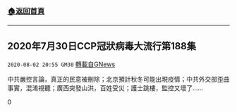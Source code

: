 ###  [:house:返回首頁](https://github.com/ourhimalayas/txt)
---

## 2020年7月30日CCP冠狀病毒大流行第188集
`2020-08-02 20:55 GM30` [轉載自GNews](https://gnews.org/zh-hant/283476/)

中共嚴控言論，真正的民意被刪除；北京預計秋冬可能出現疫情；中共外交部歪曲事實，混淆視聽；廣西突發山洪，百姓受災；護士跳樓，監控又壞了……



0
